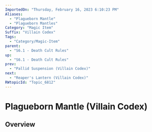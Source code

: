 ```yaml
---
ImportedOn: "Thursday, February 16, 2023 6:10:23 PM"
Aliases:
  - "Plagueborn Mantle"
  - "Plagueborn Mantles"
Category: "Magic Item"
Suffix: "Villain Codex"
Tags:
  - "Category/Magic-Item"
parent:
  - "S6.1 - Death Cult Rules"
up:
  - "S6.1 - Death Cult Rules"
prev:
  - "Pallid Suspension (Villain Codex)"
next:
  - "Reaper's Lantern (Villain Codex)"
RWtopicId: "Topic_6812"
---
```

# Plagueborn Mantle (Villain Codex)
## Overview
